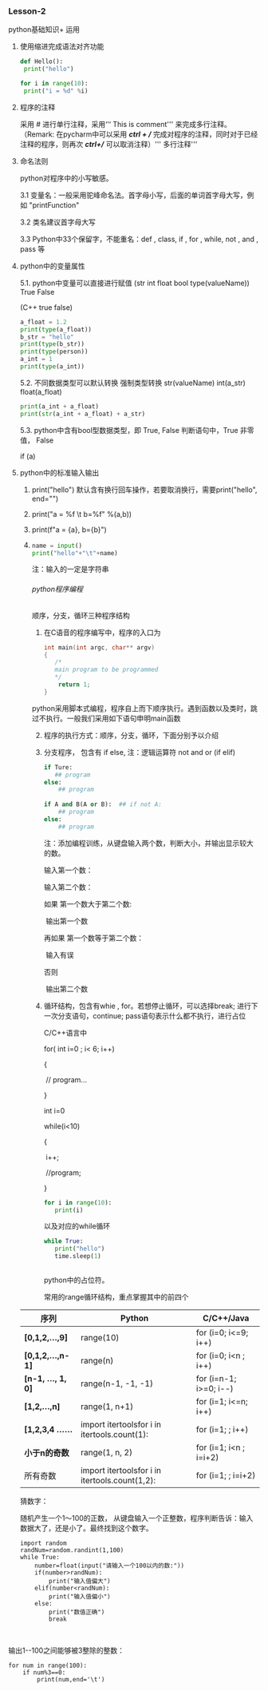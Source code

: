 ### Lesson-2

python基础知识+ 运用

1. 使用缩进完成语法对齐功能

   ```python
   def Hello():
   	print("hello")
   ```

   ```python
   for i in range(10):
   	print("i = %d" %i)
   ```

2. 程序的注释

   采用 # 进行单行注释，采用‘’‘ This is comment''' 来完成多行注释。（Remark: 在pycharm中可以采用 ***ctrl + /*** 完成对程序的注释，同时对于已经注释的程序，则再次 ***ctrl+/*** 可以取消注释）''' 多行注释'''

3. 命名法则

   python对程序中的小写敏感。

   3.1 变量名：一般采用驼峰命名法。首字母小写，后面的单词首字母大写，例如 "printFunction"

   3.2 类名建议首字母大写

   3.3 Python中33个保留字，不能重名：def , class, if , for , while, not , and , pass 等

   

5. python中的变量属性
   
   5.1. python中变量可以直接进行赋值  (str int float bool  type(valueName)) True False
   
   (C++ true false)
   
      ```python
      a_float = 1.2
      print(type(a_float))
      b_str = "hello"
      print(type(b_str))
      print(type(person))
      a_int = 1
      print(type(a_int))
      ```
   
   5.2. 不同数据类型可以默认转换 强制类型转换 str(valueName) int(a_str) float(a_float)
   
      ```python
      print(a_int + a_float)
      print(str(a_int + a_float) + a_str)
      ```
   
   5.3. python中含有bool型数据类型，即 True, False 判断语句中，True 非零值， False 
   
   if (a)
   
6. python中的标准输入输出

   1. print("hello") 默认含有换行回车操作，若要取消换行，需要print("hello", end="")

   2. print("a = %f \t b=%f" %(a,b))

   3. print(f"a = {a}, b={b}")

   4. ```python
      name = input()
      print("hello"+"\t"+name)
      ```

      注：输入的一定是字符串
      
      ###### python程序编程
      
      顺序，分支，循环三种程序结构
      
      1. 在C语音的程序编写中，程序的入口为
      
         ```c++
         int main(int argc, char** argv)
         {
         	/*
         	main program to be programmed
         	*/
             return 1;
         }
         ```
      
      python采用脚本式编程，程序自上而下顺序执行。遇到函数以及类时，跳过不执行。一般我们采用如下语句申明main函数
      
      2. 程序的执行方式：顺序，分支，循环，下面分别予以介绍
      
      3. 分支程序， 包含有 if else,  注：逻辑运算符 not  and or (if elif)
      
         ```python
         if Ture:
         	## program
         else:
             ## program
             
         if A and B(A or B):  ## if not A:
             ## program
         else:
             ## program
         ```
      
         注：添加编程训练，从键盘输入两个数，判断大小，并输出显示较大的数。
      
         输入第一个数：
      
         输入第二个数：
      
         如果 第一个数大于第二个数:
      
         ​			输出第一个数
      
         再如果 第一个数等于第二个数：
      
         ​			输入有误
      
         否则 
      
         ​			输出第二个数
      
         
      
      4. 循环结构，包含有whie , for。若想停止循环，可以选择break;  进行下一次分支语句，continue; pass语句表示什么都不执行，进行占位
      
         C/C++语言中 
         
         for( int i=0 ; i< 6; i++)
         
         {
         
         ​			// program...
         
         }
         
         int i=0
         
         while(i<10)
         
         {
         
         ​	i++;
         
         ​		//program;
         
         }
         
         ```python
         for i in range(10):
         	print(i)
         ```
         
         以及对应的while循环
         
         ```python
         while True:
         	print("hello")
         	time.sleep(1)
             
         ```
         python中的占位符。
         
         
         
         
         
         常用的range循环结构，重点掌握其中的前四个
   
   | 序列                    | Python                                         | C/C++/Java              |
   | ----------------------- | ---------------------------------------------- | ----------------------- |
   | **[0,1,2,…,9]**         | range(10)                                      | for (i=0;  i<=9; i++)   |
   | **[0,1,2,…,n-1]**       | range(n)                                       | for (i=0;  i<n ; i++)   |
   | **[n-1, …, 1, 0]**      | range(n-1, -1, -1)                             | for (i=n-1; i>=0; i--)  |
   | **[1,2,…,n]**           | range(1, n+1)                                  | for (i=1;  i<=n; i++)   |
   | **[1,2,3,4 ……**         | import itertoolsfor i in itertools.count(1):   | for (i=1;    ; i++)     |
   | **小于****n****的奇数** | range(1, n, 2)                                 | for (i=1;  i<n ; i=i+2) |
   | 所有奇数                | import itertoolsfor i in itertools.count(1,2): | for (i=1;    ; i=i+2)   |
   
   猜数字：
   
   随机产生一个1～100的正数， 从键盘输入一个正整数，程序判断告诉：输入数据大了，还是小了。最终找到这个数字。
   
   ```
   import random
   randNum=random.randint(1,100)
   while True:
       number=float(input("请输入一个100以内的数:"))
       if(number>randNum):
           print("输入值偏大")
       elif(number<randNum):
           print("输入值偏小")
       else:
           print("数值正确")
           break
   ```

​       

输出1--100之间能够被3整除的整数：

```
for num in range(100):
    if num%3==0:
        print(num,end='\t')
```

